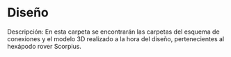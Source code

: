 # Diseño
Descripción: En esta carpeta se encontrarán las carpetas del esquema de conexiones y el modelo 3D realizado a la hora del diseño, pertenecientes al hexápodo rover Scorpius.
